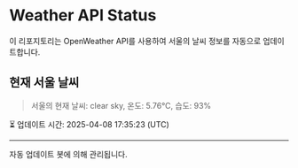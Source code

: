 
# Weather API Status

이 리포지토리는 OpenWeather API를 사용하여 서울의 날씨 정보를 자동으로 업데이트합니다.

## 현재 서울 날씨
> 서울의 현재 날씨: clear sky, 온도: 5.76°C, 습도: 93%

⏳ 업데이트 시간: 2025-04-08 17:35:23 (UTC)

---
자동 업데이트 봇에 의해 관리됩니다.
